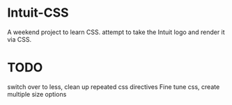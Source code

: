 Intuit-CSS
==========

A weekend project to learn CSS. attempt to take the Intuit logo and render it via CSS. 

TODO
====

switch over to less, clean up repeated css directives 
Fine tune css, create multiple size options


